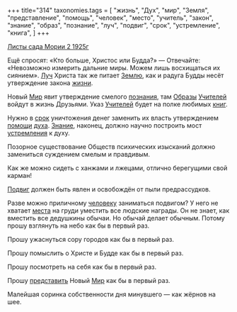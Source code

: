+++
title="314"
taxonomies.tags = [
 "жизнь",
 "Дух",
 "мир",
 "Земля",
 "представление",
 "помощь",
 "человек",
 "место",
 "учитель",
 "закон",
 "знание",
 "образ",
 "познание",
 "луч",
 "подвиг",
 "срок",
 "устремление",
 "книга",
]
+++

[Листы сада Мории 2 1925г](/agni/1925)

Ещё спросят: «Кто больше, Христос или Будда?» — Отвечайте: «Невозможно измерить дальние миры. Можем лишь восхищаться их сиянием». [Луч](/tags/луч) Христа так же питает [Землю](/tags/Земля), как и радуга Будды несёт утверждение закона [жизни](/tags/жизнь).   

Новый [Мир](/tags/мир) явит утверждение смелого [познания](/tags/познание), там [Образы](/tags/образ) [Учителей](/tags/учитель) войдут в жизнь Друзьями. Указ [Учителей](/tags/учитель) будет на полке любимых [книг](/tags/книга).   

Нужно в [срок](/tags/срок) уничтожения денег заменить их власть утверждением [помощи](/tags/помощь) [духа](/tags/Дух). [Знание](/tags/знание), наконец, должно научно построить мост [устремления](/tags/устремление) к духу.   

Позорное существование Обществ психических изысканий должно замениться суждением смелым и правдивым.   

Как же можно сидеть с ханжами и лжецами, отлично берегущими свой карман!   

[Подвиг](/tags/подвиг) должен быть явлен и освобождён от пыли предрассудков.   

Разве можно приличному [человеку](/tags/человек) заниматься подвигом? У него не хватает [места](/tags/место) на груди уместить все людские награды. Он не знает, как вместить все дедушкины обычаи. Но обычай делает обычным. Потому прошу взглянуть на небо как бы в первый раз.   

Прошу ужаснуться сору городов как бы в первый раз.   

Прошу помыслить о Христе и Будде как бы в первый раз.   

Прошу посмотреть на себя как бы в первый раз.   

Прошу [представить](/tags/представление) Новый [Мир](/tags/мир) как бы в первый раз.   

Малейшая соринка собственности дня минувшего — как жёрнов на шее.   

